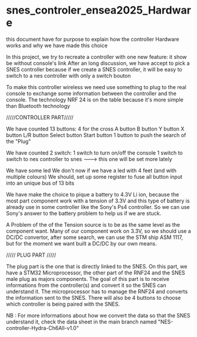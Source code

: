 # snes_controler_ensea2025_Hardware
this document have for purpose to explain how the controller Hardware works and why we have made this choice

In this project, we try to recreate a controller with one new feature: it show be without console's link
After an long discussion, we have accept to pick a SNES controller because if we create a SNES controller, it will be easy to switch to a nes controller with only a switch bouton

To make this controller wireless we need use something to plug to the real console to exchange some information between the controller and the console. The technology NRF 24 is on the table because it's more simple than Bluetooth technology

/////CONTROLLER PART/////

We have counted 13 buttons:
4 for the cross
A button
B button
Y button
X button
L/R button
Select button
Start button
1 button to push the search of the "Plug"

We have counted 2 switch:
1 switch to turn on/off the console
1 switch to switch to nes controller to snes ---> this one will be set more lately

We have some led
We don't now if we have a led with 4 feet (and with multiple colours)
We should, set up some register to fuse all button input into an unique bus of 13 bits

We have make the choice to pique a battery to 4.3V Li ion, because the most part component work with a tension of 3.3V  and this type of battery is already use in some controller like the Sony's Ps4 controller. So we can use Sony's answer to the battery problem to help us if we are stuck.

A Problem of the of the Tension source is to be as the same level as the component want. Many of our component work on 3.3V, so we should use a DC/DC convertor, after some search, we can use the STM ship ASM 1117, but for the moment we want built a DC/DC by our own means. 

///// PLUG PART /////

The plug part is the one that is directly linked to the SNES. On this part, we have a STM32 Microprocessor, the other part of the RNF24 and the SNES male plug as majors components.
The goal of this part is to receive informations from the controller(s) and convert it so the SNES can understand it. The microprocessor has to manage the RNF24 and converts the information sent to the SNES.
There will also be 4 buttons to choose which controller is being paired with the SNES.

NB : For more informations about how we convert the data so that the SNES understand it, check the data sheet in the main branch named "NES-controller-Hydra-Ch6All-v1.0"